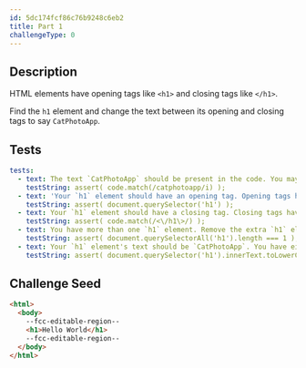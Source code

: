 ```yaml
---
id: 5dc174fcf86c76b9248c6eb2
title: Part 1
challengeType: 0
---
```


## Description
<section id='description'>

HTML elements have opening tags like `<h1>` and closing tags like `</h1>`.

Find the `h1` element and change the text between its opening and closing tags to say `CatPhotoApp`.

</section>

## Tests
<section id='tests'>

```yml
tests:
  - text: The text `CatPhotoApp` should be present in the code. You may want to check your spelling.
    testString: assert( code.match(/catphotoapp/i) );
  - text: 'Your `h1` element should have an opening tag. Opening tags have this syntax: `<elementName>`.'
    testString: assert( document.querySelector('h1') );
  - text: Your `h1` element should have a closing tag. Closing tags have a `/` just after the `<` character.
    testString: assert( code.match(/<\/h1\>/) );
  - text: You have more than one `h1` element. Remove the extra `h1` element.
    testString: assert( document.querySelectorAll('h1').length === 1 );
  - text: Your `h1` element's text should be `CatPhotoApp`. You have either omitted the text, have a typo, or it is not between the `h1` element's opening and closing tags.
    testString: assert( document.querySelector('h1').innerText.toLowerCase() === 'catphotoapp' );

```

</section>

## Challenge Seed
<section id='challengeSeed'>

<div id='html-seed'>

```html
<html>
  <body>
    --fcc-editable-region--
    <h1>Hello World</h1>
    --fcc-editable-region--
  </body>
</html>
```

</div>
</section>
